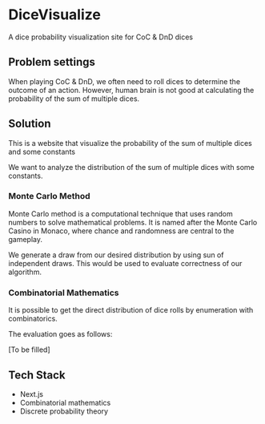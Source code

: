 # DiceVisualize

A dice probability visualization site for CoC &amp; DnD dices

## Problem settings

When playing CoC & DnD, we often need to roll dices to determine the outcome of an action. However, human brain is not good at calculating the probability of the sum of multiple dices.

## Solution

This is a website that visualize the probability of the sum of multiple dices and some constants

We want to analyze the distribution of the sum of multiple dices with some constants.

### Monte Carlo Method

Monte Carlo method is a computational technique that uses random numbers to solve mathematical problems. It is named after the Monte Carlo Casino in Monaco, where chance and randomness are central to the gameplay.

We generate a draw from our desired distribution by using sun of independent draws. This would be used to evaluate correctness of our algorithm.

### Combinatorial Mathematics

It is possible to get the direct distribution of dice rolls by enumeration with combinatorics.

The evaluation goes as follows:

[To be filled]

## Tech Stack

- Next.js
- Combinatorial mathematics
- Discrete probability theory

